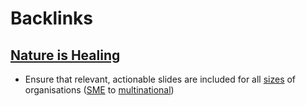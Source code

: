 
# Backlinks
## [Nature is Healing](<Nature is Healing.md>)
- Ensure that relevant, actionable slides are included for all [sizes](<sizes.md>) of organisations ([SME](<SME.md>) to [multinational](<multinational.md>))

